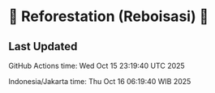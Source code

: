
# 🌳 Reforestation (Reboisasi) 🌲

## Last Updated

GitHub Actions time: Wed Oct 15 23:19:40 UTC 2025

Indonesia/Jakarta time: Thu Oct 16 06:19:40 WIB 2025
